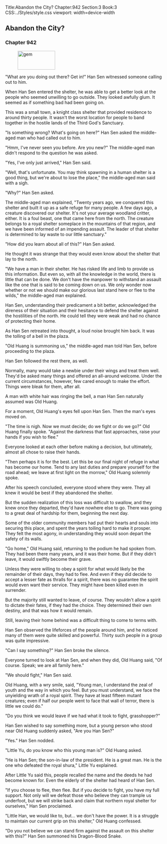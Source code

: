 Title:Abandon the City? 
Chapter:942 
Section:3 
Book:3 
CSS:../Styles/style.css 
viewport: width=device-width
  
## Abandon the City?
### Chapter 942
  
<figure>
	<img src="../Images/gem.gif" alt="gem" id="gem" width="120" height="60" />
</figure>
  

  
"What are you doing out there? Get in!" Han Sen witnessed someone calling out to him.

When Han Sen entered the shelter, he was able to get a better look at the people who seemed unwilling to go outside. They looked awfully glum. It seemed as if something bad had been going on.

This was a small town, a knight class shelter that provided residence to around thirty people. It wasn't the worst location for people to band together in the hostile lands of the Third God's Sanctuary.

"Is something wrong? What's going on here?" Han Sen asked the middle-aged man who had called out to him.

"Hmm, I've never seen you before. Are you new?" The middle-aged man didn't respond to the question he was asked.

"Yes, I've only just arrived," Han Sen said.

"Well, that's unfortunate. You may think spawning in a human shelter is a good thing, but we're about to lose the place," the middle-aged man said with a sigh.

"Why?" Han Sen asked.

The middle-aged man explained, "Twenty years ago, we conquered this shelter and built it up as a safe refuge for many people. A few days ago, a creature discovered our shelter. It's not your average woodland critter, either. It is a foul beast, one that came here from the north. The creature belongs to a royal shelter someplace in the mountains of that region, and we have been informed of an impending assault. The leader of that shelter is determined to lay waste to our little sanctuary."

"How did you learn about all of this?" Han Sen asked.

He thought it was strange that they would even know about the shelter that lay to the north.

"We have a man in their shelter. He has risked life and limb to provide us this information. But even so, with all the knowledge in the world, there is little that can be done. We don't have the manpower to withstand an assault like the one that is said to be coming down on us. We only wonder now whether or not we should make our glorious last stand here or flee to the wilds," the middle-aged man explained.

Han Sen, understanding their predicament a bit better, acknowledged the direness of their situation and their hesitance to defend the shelter against the hostilities of the north. He could tell they were weak and had no chance of protecting their home.

As Han Sen retreated into thought, a loud noise brought him back. It was the tolling of a bell in the plaza.

"Old Huang is summoning us," the middle-aged man told Han Sen, before proceeding to the plaza.

Han Sen followed the rest there, as well.

Normally, many would take a newbie under their wings and treat them well. They'd be asked many things and offered an all-around welcome. Under the current circumstances, however, few cared enough to make the effort. Things were bleak for them, after all.

A man with white hair was ringing the bell, a man Han Sen naturally assumed was Old Huang.

For a moment, Old Huang's eyes fell upon Han Sen. Then the man's eyes moved on.

"The time is nigh. Now we must decide; do we fight or do we go?" Old Huang finally spoke. "Against the darkness that fast approaches, raise your hands if you wish to flee."

Everyone looked at each other before making a decision, but ultimately, almost all chose to raise their hands.

"Then perhaps it is for the best. Let this be our final night of refuge in what has become our home. Tend to any last duties and prepare yourself for the road ahead; we leave at first light on the morrow," Old Huang solemnly spoke.

After his speech concluded, everyone stood where they were. They all knew it would be best if they abandoned the shelter.

But the sudden realization of this loss was difficult to swallow, and they knew once they departed, they'd have nowhere else to go. There was going to a great deal of hardship for them, beginning the next day.

Some of the older community members had put their hearts and souls into securing this place, and spent the years toiling hard to make it prosper. They felt the most agony, in understanding they would soon depart the safety of its walls.

"Go home," Old Huang said, returning to the podium he had spoken from. They had been there many years, and it was their home. But if they didn't leave, it would swiftly become their grave.

Unless they were willing to obey a spirit for what would likely be the remainder of their days, they had to flee. And even if they did decide to accept a lesser fate as thralls for a spirit, there was no guarantee the spirit would even want their service. They might have been killed even in surrender.

But the majority still wanted to leave, of course. They wouldn't allow a spirit to dictate their fates, if they had the choice. They determined their own destiny, and that was how it would remain.

Still, leaving their home behind was a difficult thing to come to terms with.

Han Sen observed the lifeforces of the people around him, and he noticed many of them were quite skilled and powerful. Thirty such people in a group was quite impressive.

"Can I say something?" Han Sen broke the silence.

Everyone turned to look at Han Sen, and when they did, Old Huang said, "Of course. Speak; we are all family here."

"We should fight," Han Sen said.

Old Huang, with a wry smile, said, "Young man, I understand the zeal of youth and the way in which you feel. But you must understand, we face the unyielding wrath of a royal spirit. They have at least fifteen mutant creatures; even if half our people went to face that wall of terror, there is little we could do."

"Do you think we would leave if we had what it took to fight, grasshopper?"

Han Sen wished to say something more, but a young person who stood near Old Huang suddenly asked, "Are you Han Sen?"

"Yes." Han Sen nodded.

"Little Yu, do you know who this young man is?" Old Huang asked.

"He is Han Sen; the son-in-law of the president. He is a great man. He is the one who defeated the royal shura," Little Yu explained.

After Little Yu said this, people recalled the name and the deeds he had become known for. Even the elderly of the shelter had heard of Han Sen.

"If you choose to flee, then flee. But if you decide to fight, you have my full support. Not only will we defeat those who believe they can trample us underfoot, but we will strike back and claim that northern royal shelter for ourselves," Han Sen proclaimed.

"Little Han, we would like to, but... we don't have the power. It is a struggle to maintain our current grip on this shelter," Old Huang confessed.

"Do you not believe we can stand firm against the assault on this shelter with this?" Han Sen summoned his Dragon-Blood Snake.